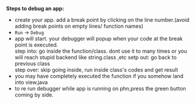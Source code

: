  <B>Steps to debug an app:</B>
  - create your app. add a break point by clicking on the line number.(avoid adding break points on empty lines/ function names)
  - `Run` -> `Debug`
  - app will start. your debugger will popup when your code at the break point is executed.  
        step into: go inside the function/class. dont use it to many times or you will reach stupid backend like string.class ,etc
        setp out: go back to previous class  
        step over: skip going inside, run inside class's codes and get result
  - you may have completely executed the function if you somehow land into view.java
  - to re run debugger while app is running on phn,press the green button coming by side.
